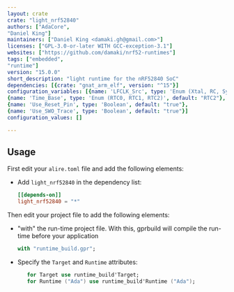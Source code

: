 ```yaml
---
layout: crate
crate: "light_nrf52840"
authors: ["AdaCore",
"Daniel King"]
maintainers: ["Daniel King <damaki.gh@gmail.com>"]
licenses: ["GPL-3.0-or-later WITH GCC-exception-3.1"]
websites: ["https://github.com/damaki/nrf52-runtimes"]
tags: ["embedded",
"runtime"]
version: "15.0.0"
short_description: "light runtime for the nRF52840 SoC"
dependencies: [{crate: "gnat_arm_elf", version: "^15"}]
configuration_variables: [{name: 'LFCLK_Src', type: 'Enum (Xtal, RC, Synth)', default: "Xtal"},
{name: 'Time_Base', type: 'Enum (RTC0, RTC1, RTC2)', default: "RTC2"},
{name: 'Use_Reset_Pin', type: 'Boolean', default: "true"},
{name: 'Use_SWO_Trace', type: 'Boolean', default: "true"}]
configuration_values: []

---
```

## Usage

First edit your `alire.toml` file and add the following elements:
 - Add `light_nrf52840` in the dependency list:
   ```toml
   [[depends-on]]
   light_nrf52840 = "*"
   ```

Then edit your project file to add the following elements:
 - "with" the run-time project file. With this, gprbuild will compile the run-time before your application
   ```ada
   with "runtime_build.gpr";
   ```
 - Specify the `Target` and `Runtime` attributes:
   ```ada
      for Target use runtime_build'Target;
      for Runtime ("Ada") use runtime_build'Runtime ("Ada");
   ```


